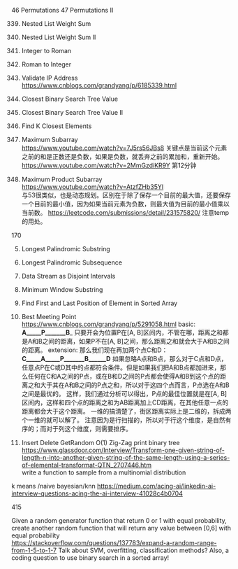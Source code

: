 46 Permutations
47 Permutations II

339. Nested List Weight Sum  

364. Nested List Weight Sum II

12. Integer to Roman
13. Roman to Integer 

468. Validate IP Address
https://www.cnblogs.com/grandyang/p/6185339.html 

270. Closest Binary Search Tree Value 
272. Closest Binary Search Tree Value II 
658. Find K Closest Elements  

53. Maximum Subarray  
https://www.youtube.com/watch?v=7J5rs56JBs8
关键点是当前这个元素之前的和是正数还是负数，如果是负数，就丢弃之前的累加和，重新开始。
https://www.youtube.com/watch?v=2MmGzdiKR9Y 
第12分钟  

152. Maximum Product Subarray  
https://www.youtube.com/watch?v=AtzfZHb35YI  
与53很类似，也是动态规划。区别在于除了保存一个目前的最大值，还要保存一个目前的最小值，因为如果当前元素为负数，则最大值为目前的最小值乘以当前数。
https://leetcode.com/submissions/detail/231575820/   注意temp的用处。

170 

5. Longest Palindromic Substring
516. Longest Palindromic Subsequence
352. Data Stream as Disjoint Intervals 


76. Minimum Window Substring 
34. Find First and Last Position of Element in Sorted Array
296. Best Meeting Point 
https://www.cnblogs.com/grandyang/p/5291058.html 
basic: ______A_____P_______B_______ 
只要开会为位置P在[A, B]区间内，不管在哪，距离之和都是A和B之间的距离，如果P不在[A, B]之间，那么距离之和就会大于A和B之间的距离。
extension: 那么我们现在再加两个点C和D：
______C_____A_____P_______B______D______
如果忽略A点和B点，那么对于C点和D点，任意点P在C或D其中的点都符合条件。但是如果我们把A和B点都加进来，那么任何在C和A之间的P点，或在B和D之间的P点都会使得A和B到这个点的距离之和大于其在A和B之间的P点之和，所以对于这四个点而言，P点选在A和B之间是最优的。
这样，我们通过分析可以得出，P点的最佳位置就是在[A, B]区间内，这样和四个点的距离之和为AB距离加上CD距离，在其他任意一点的距离都会大于这个距离。
一维的搞清楚了，街区距离实际上是二维的，拆成两个一维的就可以解了。
注意因为是行扫描的，所以对于行这个维度，是自然有序的；而对于列这个维度，则需要排序。

380. Insert Delete GetRandom O(1)
Zig-Zag print binary tree
https://www.glassdoor.com/Interview/Transform-one-given-string-of-length-n-into-another-given-string-of-the-same-length-using-a-series-of-elemental-transformat-QTN_2707446.htm  
write a function to sample from a multinomial distribution  

k means /naive bayesian/knn 
https://medium.com/acing-ai/linkedin-ai-interview-questions-acing-the-ai-interview-41028c4b0704 

415



Given a random generator function that return 0 or 1 with equal probability, create another random function that will return any value between [0,6] with equal probability  
https://stackoverflow.com/questions/137783/expand-a-random-range-from-1-5-to-1-7
Talk about SVM, overfitting, classification methods?
Also, a coding question to use binary search in a sorted array!  

